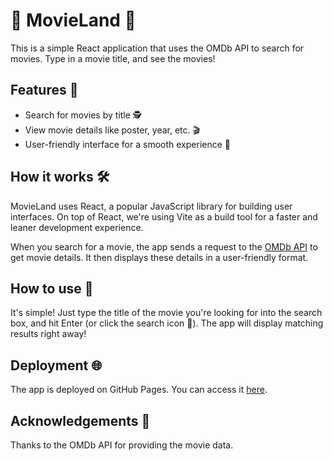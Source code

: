 # 🎥 MovieLand 🍿

This is a simple React application that uses the OMDb API to search for movies. Type in a movie title, and see the movies!

## Features 🎯

- Search for movies by title 🕵️
- View movie details like poster, year, etc. 🎬
- User-friendly interface for a smooth experience 🚀

## How it works 🛠️

MovieLand uses React, a popular JavaScript library for building user interfaces. On top of React, we're using Vite as a build tool for a faster and leaner development experience.

When you search for a movie, the app sends a request to the [OMDb API](http://www.omdbapi.com) to get movie details. It then displays these details in a user-friendly format.

## How to use 🚀

It's simple! Just type the title of the movie you're looking for into the search box, and hit Enter (or click the search icon 🧐). The app will display matching results right away!

## Deployment 🌐

The app is deployed on GitHub Pages. You can access it [here](https://ioapap.github.io/movieland/).

## Acknowledgements 👏

Thanks to the OMDb API for providing the movie data.
